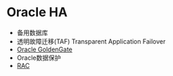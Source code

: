 # Oracle HA

- 备用数据库
- 透明故障迁移(TAF) Transparent Application Failover
- [Oracle GoldenGate](goldenGate/GoldenGate.md)
- Oracle数据保护
- [RAC](rac/RAC.md)
